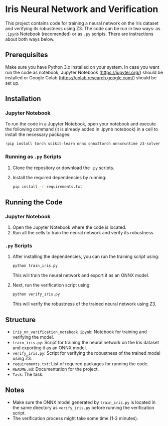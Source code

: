 
# Iris Neural Network and Verification

This project contains code for training a neural network on the Iris dataset and verifying its robustness using Z3. The code can be run in two ways: as `.ipynb` Notebook (recomended) or as `.py` scripts. There are instractions about both ways below.

## Prerequisites

Make sure you have Python 3.x installed on your system. In case you want run the code as notebook, Jupyter Notebook (https://jupyter.org/) should be installed or Google Colab (https://colab.research.google.com/) should be set up. 

## Installation

### Jupyter Notebook

To run the code in a Jupyter Notebook, open your notebook and execute the following command (it is already added in .ipynb notebook) in a cell to install the necessary packages:

```python
!pip install torch scikit-learn onnx onnx2torch onnxruntime z3-solver
```

### Running as `.py` Scripts

1. Clone the repository or download the `.py` scripts.
2. Install the required dependencies by running:

   ```bash
   pip install -r requirements.txt
   ```

## Running the Code

### Jupyter Notebook

1. Open the Jupyter Notebook where the code is located.
2. Run all the cells to train the neural network and verify its robustness.

### `.py` Scripts

1. After installing the dependencies, you can run the training script using:

   ```bash
   python train_iris.py
   ```

   This will train the neural network and export it as an ONNX model.

2. Next, run the verification script using:

   ```bash
   python verify_iris.py
   ```

   This will verify the robustness of the trained neural network using Z3.

## Structure

- `iris_nn_verification_notebook.ipynb`: Notebook for training and verifying the model.
- `train_iris.py`: Script for training the neural network on the Iris dataset and exporting it as an ONNX model.
- `verify_iris.py`: Script for verifying the robustness of the trained model using Z3.
- `requirements.txt`: List of required packages for running the code.
- `README.md`: Documentation for the project.
- `Task`: The task.

## Notes

- Make sure the ONNX model generated by `train_iris.py` is located in the same directory as `verify_iris.py` before running the verification script.
- The verification process might take some time (1-2 minutes).
